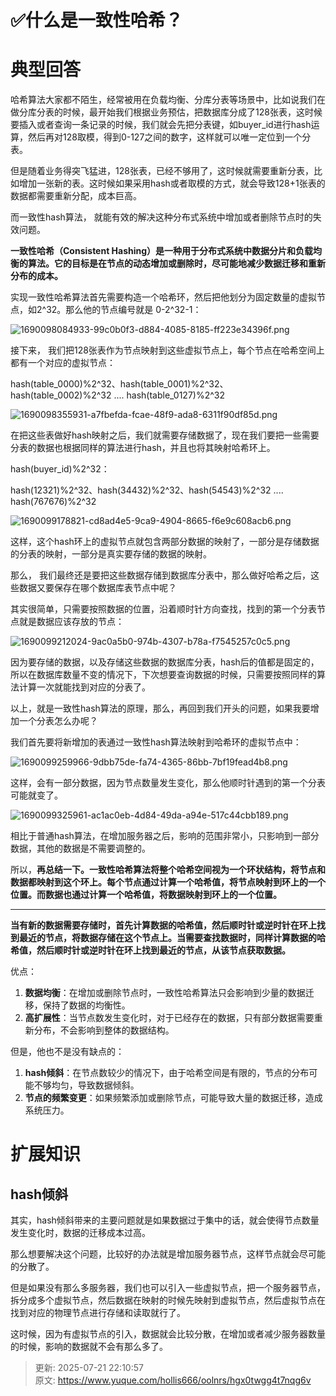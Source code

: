 # ✅什么是一致性哈希？

# 典型回答
哈希算法大家都不陌生，经常被用在负载均衡、分库分表等场景中，比如说我们在做分库分表的时候，最开始我们根据业务预估，把数据库分成了128张表，这时候要插入或者查询一条记录的时候，我们就会先把分表键，如buyer_id进行hash运算，然后再对128取模，得到0-127之间的数字，这样就可以唯一定位到一个分表。



但是随着业务得突飞猛进，128张表，已经不够用了，这时候就需要重新分表，比如增加一张新的表。这时候如果采用hash或者取模的方式，就会导致128+1张表的数据都需要重新分配，成本巨高。



而一致性hash算法， 就能有效的解决这种分布式系统中增加或者删除节点时的失效问题。



**一致性哈希（Consistent Hashing）是一种用于分布式系统中数据分片和负载均衡的算法。它的目标是在节点的动态增加或删除时，尽可能地减少数据迁移和重新分布的成本。**



实现一致性哈希算法首先需要构造一个哈希环，然后把他划分为固定数量的虚拟节点，如2^32。那么他的节点编号就是 0-2^32-1：



![1690098084933-99c0b0f3-d884-4085-8185-ff223e34396f.png](./img/9UG74TBzmjRfCTKI/1690098084933-99c0b0f3-d884-4085-8185-ff223e34396f-095813.png)



接下来， 我们把128张表作为节点映射到这些虚拟节点上，每个节点在哈希空间上都有一个对应的虚拟节点：



hash(table_0000)%2^32、hash(table_0001)%2^32、hash(table_0002)%2^32 .... hash(table_0127)%2^32



![1690098355931-a7fbefda-fcae-48f9-ada8-6311f90df85d.png](./img/9UG74TBzmjRfCTKI/1690098355931-a7fbefda-fcae-48f9-ada8-6311f90df85d-408422.png)



在把这些表做好hash映射之后，我们就需要存储数据了，现在我们要把一些需要分表的数据也根据同样的算法进行hash，并且也将其映射哈希环上。



hash(buyer_id)%2^32：

hash(12321)%2^32、hash(34432)%2^32、hash(54543)%2^32 .... hash(767676)%2^32



![1690099178821-cd8ad4e5-9ca9-4904-8665-f6e9c608acb6.png](./img/9UG74TBzmjRfCTKI/1690099178821-cd8ad4e5-9ca9-4904-8665-f6e9c608acb6-450338.png)



这样，这个hash环上的虚拟节点就包含两部分数据的映射了，一部分是存储数据的分表的映射，一部分是真实要存储的数据的映射。



那么， 我们最终还是要把这些数据存储到数据库分表中，那么做好哈希之后，这些数据又要保存在哪个数据库表节点中呢？



其实很简单，只需要按照数据的位置，沿着顺时针方向查找，找到的第一个分表节点就是数据应该存放的节点：



![1690099212024-9ac0a5b0-974b-4307-b78a-f7545257c0c5.png](./img/9UG74TBzmjRfCTKI/1690099212024-9ac0a5b0-974b-4307-b78a-f7545257c0c5-703271.png)



因为要存储的数据，以及存储这些数据的数据库分表，hash后的值都是固定的，所以在数据库数量不变的情况下，下次想要查询数据的时候，只需要按照同样的算法计算一次就能找到对应的分表了。



以上，就是一致性hash算法的原理，那么，再回到我们开头的问题，如果我要增加一个分表怎么办呢？



我们首先要将新增加的表通过一致性hash算法映射到哈希环的虚拟节点中：



![1690099259966-9dbb75de-fa74-4365-86bb-7bf19fead4b8.png](./img/9UG74TBzmjRfCTKI/1690099259966-9dbb75de-fa74-4365-86bb-7bf19fead4b8-943961.png)



这样，会有一部分数据，因为节点数量发生变化，那么他顺时针遇到的第一个分表可能就变了。



![1690099325961-ac1ac0eb-4d84-49da-a94e-517c44cbb189.png](./img/9UG74TBzmjRfCTKI/1690099325961-ac1ac0eb-4d84-49da-a94e-517c44cbb189-724090.png)



相比于普通hash算法，在增加服务器之后，影响的范围非常小，只影响到一部分数据，其他的数据是不需要调整的。





所以，**再总结一下。一致性哈希算法将整个哈希空间视为一个环状结构，将节点和数据都映射到这个环上。每个节点通过计算一个哈希值，将节点映射到环上的一个位置。而数据也通过计算一个哈希值，将数据映射到环上的一个位置。**

****

**当有新的数据需要存储时，首先计算数据的哈希值，然后顺时针或逆时针在环上找到最近的节点，将数据存储在这个节点上。当需要查找数据时，同样计算数据的哈希值，然后顺时针或逆时针在环上找到最近的节点，从该节点获取数据。**



优点：



1. **数据均衡**：在增加或删除节点时，一致性哈希算法只会影响到少量的数据迁移，保持了数据的均衡性。
2. **高扩展性**：当节点数发生变化时，对于已经存在的数据，只有部分数据需要重新分布，不会影响到整体的数据结构。



但是，他也不是没有缺点的：



1. **hash倾斜**：在节点数较少的情况下，由于哈希空间是有限的，节点的分布可能不够均匀，导致数据倾斜。
2. **节点的频繁变更**：如果频繁添加或删除节点，可能导致大量的数据迁移，造成系统压力。



# 扩展知识
## hash倾斜


其实，hash倾斜带来的主要问题就是如果数据过于集中的话，就会使得节点数量发生变化时，数据的迁移成本过高。



那么想要解决这个问题，比较好的办法就是增加服务器节点，这样节点就会尽可能的分散了。



但是如果没有那么多服务器，我们也可以引入一些虚拟节点，把一个服务器节点，拆分成多个虚拟节点，然后数据在映射的时候先映射到虚拟节点，然后虚拟节点在找到对应的物理节点进行存储和读取就行了。



这时候，因为有虚拟节点的引入，数据就会比较分散，在增加或者减少服务器数量的时候，影响的数据就不会有那么多了。









> 更新: 2025-07-21 22:10:57  
> 原文: <https://www.yuque.com/hollis666/oolnrs/hgx0twgg4t7nqg6v>